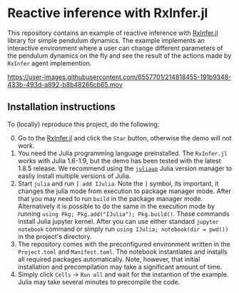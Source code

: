 # Reactive inference with RxInfer.jl

This repository contains an example of reactive inference with [RxInfer.jl]() library for simple pendulum dynamics. 
The example implements an interactive environment where a user can change different parameters of the pendulum
dynamics on the fly and see the result of the actions made by `RxInfer` agent implemention. 

https://user-images.githubusercontent.com/6557701/214818455-191b9348-433b-493d-a892-b8b48266cb65.mov

## Installation instructions

To (locally) reproduce this project, do the following:

0. Go to the [RxInfer.jl](https://github.com/biaslab/RxInfer.jl) and click the `Star` button, 
otherwise the demo will not work.
1. You need the Julia programming language preinstalled. The `RxInfer.jl` works with Julia 1.6-1.9, but the demo has 
been tested with the latest 1.8.5 release. We recommend using the [`juliaup`](https://github.com/JuliaLang/juliaup) 
Julia version manager to easliy install multiple versions of Julia.
2. Start `julia` and run `] add IJulia`. Note the `]` symbol, its important, it changes the julia mode from
execution to package manager mode. After that you may need to run `build` in the package manager mode. Alternatively
it is possible to do the same in the execution mode by running `using Pkg; Pkg.add("IJulia"); Pkg.build()`. These commands
install Julia jupyter kernel. After you can use either standard `jupyter notebook` command or 
simply run `using IJulia; notebook(dir = pwd())` in the project's directory.
3. The repository comes with the preconfigured environment written in the `Project.toml` and `Manifest.toml`.
The notebook instantiates and installs all required packages automatically. Note, however, that initial installation
and precompilation may take a significant amount of time.
4. Simply click `Cells` -> `Run all` and wait for the instantion of the example. Julia may take several minutes to 
precompile the code.
